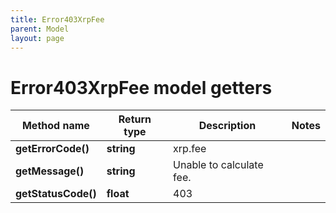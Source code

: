 ```yaml
---
title: Error403XrpFee
parent: Model
layout: page
---
```


# Error403XrpFee model getters

Method name | Return type | Description | Notes
------------ | ------------- | ------------- | -------------
**getErrorCode()** | **string** | xrp.fee |
**getMessage()** | **string** | Unable to calculate fee. |
**getStatusCode()** | **float** | 403 |

